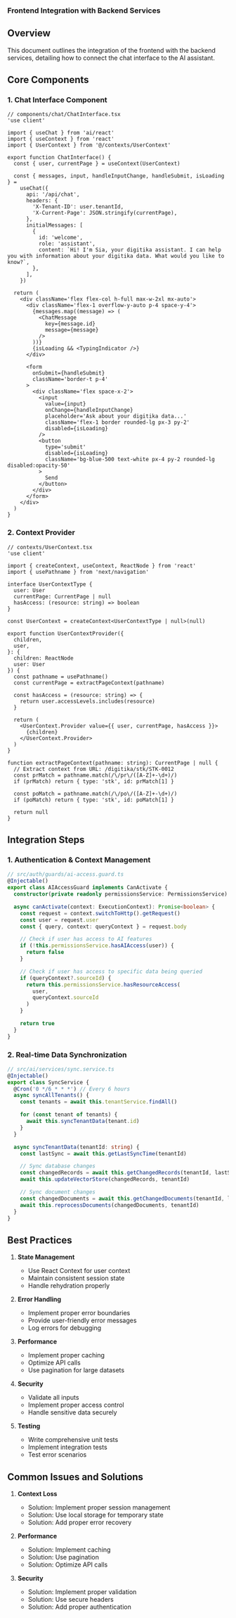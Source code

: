 ### Frontend Integration with Backend Services

## Overview

This document outlines the integration of the frontend with the backend services, detailing how to connect the chat interface to the AI assistant.

## Core Components

### 1. Chat Interface Component

```tsx
// components/chat/ChatInterface.tsx
'use client'

import { useChat } from 'ai/react'
import { useContext } from 'react'
import { UserContext } from '@/contexts/UserContext'

export function ChatInterface() {
  const { user, currentPage } = useContext(UserContext)

  const { messages, input, handleInputChange, handleSubmit, isLoading } =
    useChat({
      api: '/api/chat',
      headers: {
        'X-Tenant-ID': user.tenantId,
        'X-Current-Page': JSON.stringify(currentPage),
      },
      initialMessages: [
        {
          id: 'welcome',
          role: 'assistant',
          content: `Hi! I'm Sia, your digitika assistant. I can help you with information about your digitika data. What would you like to know?`,
        },
      ],
    })

  return (
    <div className='flex flex-col h-full max-w-2xl mx-auto'>
      <div className='flex-1 overflow-y-auto p-4 space-y-4'>
        {messages.map((message) => (
          <ChatMessage
            key={message.id}
            message={message}
          />
        ))}
        {isLoading && <TypingIndicator />}
      </div>

      <form
        onSubmit={handleSubmit}
        className='border-t p-4'
      >
        <div className='flex space-x-2'>
          <input
            value={input}
            onChange={handleInputChange}
            placeholder='Ask about your digitika data...'
            className='flex-1 border rounded-lg px-3 py-2'
            disabled={isLoading}
          />
          <button
            type='submit'
            disabled={isLoading}
            className='bg-blue-500 text-white px-4 py-2 rounded-lg disabled:opacity-50'
          >
            Send
          </button>
        </div>
      </form>
    </div>
  )
}
```

### 2. Context Provider

```tsx
// contexts/UserContext.tsx
'use client'

import { createContext, useContext, ReactNode } from 'react'
import { usePathname } from 'next/navigation'

interface UserContextType {
  user: User
  currentPage: CurrentPage | null
  hasAccess: (resource: string) => boolean
}

const UserContext = createContext<UserContextType | null>(null)

export function UserContextProvider({
  children,
  user,
}: {
  children: ReactNode
  user: User
}) {
  const pathname = usePathname()
  const currentPage = extractPageContext(pathname)

  const hasAccess = (resource: string) => {
    return user.accessLevels.includes(resource)
  }

  return (
    <UserContext.Provider value={{ user, currentPage, hasAccess }}>
      {children}
    </UserContext.Provider>
  )
}

function extractPageContext(pathname: string): CurrentPage | null {
  // Extract context from URL: /digitika/stk/STK-0012
  const prMatch = pathname.match(/\/pr\/([A-Z]+-\d+)/)
  if (prMatch) return { type: 'stk', id: prMatch[1] }

  const poMatch = pathname.match(/\/po\/([A-Z]+-\d+)/)
  if (poMatch) return { type: 'stk', id: poMatch[1] }

  return null
}
```

## Integration Steps

### 1. Authentication & Context Management

```typescript
// src/auth/guards/ai-access.guard.ts
@Injectable()
export class AIAccessGuard implements CanActivate {
  constructor(private readonly permissionsService: PermissionsService) {}

  async canActivate(context: ExecutionContext): Promise<boolean> {
    const request = context.switchToHttp().getRequest()
    const user = request.user
    const { query, context: queryContext } = request.body

    // Check if user has access to AI features
    if (!this.permissionsService.hasAIAccess(user)) {
      return false
    }

    // Check if user has access to specific data being queried
    if (queryContext?.sourceId) {
      return this.permissionsService.hasResourceAccess(
        user,
        queryContext.sourceId
      )
    }

    return true
  }
}
```

### 2. Real-time Data Synchronization

```typescript
// src/ai/services/sync.service.ts
@Injectable()
export class SyncService {
  @Cron('0 */6 * * *') // Every 6 hours
  async syncAllTenants() {
    const tenants = await this.tenantService.findAll()

    for (const tenant of tenants) {
      await this.syncTenantData(tenant.id)
    }
  }

  async syncTenantData(tenantId: string) {
    const lastSync = await this.getLastSyncTime(tenantId)

    // Sync database changes
    const changedRecords = await this.getChangedRecords(tenantId, lastSync)
    await this.updateVectorStore(changedRecords, tenantId)

    // Sync document changes
    const changedDocuments = await this.getChangedDocuments(tenantId, lastSync)
    await this.reprocessDocuments(changedDocuments, tenantId)
  }
}
```

## Best Practices

1. **State Management**

   - Use React Context for user context
   - Maintain consistent session state
   - Handle rehydration properly

2. **Error Handling**

   - Implement proper error boundaries
   - Provide user-friendly error messages
   - Log errors for debugging

3. **Performance**

   - Implement proper caching
   - Optimize API calls
   - Use pagination for large datasets

4. **Security**

   - Validate all inputs
   - Implement proper access control
   - Handle sensitive data securely

5. **Testing**
   - Write comprehensive unit tests
   - Implement integration tests
   - Test error scenarios

## Common Issues and Solutions

1. **Context Loss**

   - Solution: Implement proper session management
   - Solution: Use local storage for temporary state
   - Solution: Add proper error recovery

2. **Performance**

   - Solution: Implement caching
   - Solution: Use pagination
   - Solution: Optimize API calls

3. **Security**
   - Solution: Implement proper validation
   - Solution: Use secure headers
   - Solution: Add proper authentication
